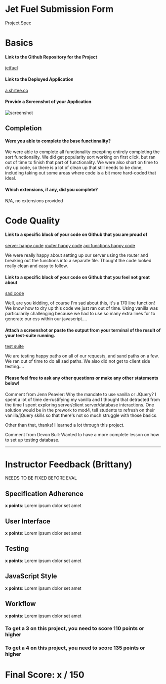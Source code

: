 # Jet Fuel Submission Form

[Project Spec](http://frontend.turing.io/projects/jet-fuel.html)

# Basics

#### Link to the Github Repository for the Project
[jetfuel](https://github.com/jennPeavler/jetFuel)

#### Link to the Deployed Application
[a.shrtee.co](http://a.shrtee.co/)

#### Provide a Screenshot of your Application
![screenshot](https://drive.google.com/open?id=0B3ItQVupdvvgbHk1cWdYRXp4aHM)

## Completion

#### Were you able to complete the base functionality?

We were able to complete all functionality excepting entirely completing the sort functionality.  We did get popularity sort working on first click, but ran out of time to finish that part of functionality.
We were also short on time to dry up code, so there is a lot of clean up that still needs to be done, including taking out some areas where code is a bit more hard-coded that ideal.


#### Which extensions, if any, did you complete?

N/A, no extensions provided

# Code Quality

#### Link to a specific block of your code on Github that you are proud of
[server happy code](https://github.com/jennPeavler/jetFuel/blob/master/server/server.js#L1-L24)
[router happy code](https://github.com/jennPeavler/jetFuel/blob/master/server/router.js#L1-L11)
[api functions happy code](https://github.com/jennPeavler/jetFuel/blob/master/server/api.js#L1-L99)

We were really happy about setting up our server using the router and breaking out the functions into a separate file.
Thought the code looked really clean and easy to follow.

#### Link to a specific block of your code on Github that you feel not great about
[sad code](https://github.com/jennPeavler/jetFuel/blob/master/client/assets/scripts/script.js#L33-L198)

Well, are you kidding, of course I'm sad about this, it's a 170 line function!  We know how to dry up this code we just
ran out of time.  Using vanilla was particularily challenging because we had to use so many extra lines for to generate our css within our javascript....

#### Attach a screenshot or paste the output from your terminal of the result of your test-suite running.

[test suite](https://drive.google.com/open?id=0B3ItQVupdvvgQUU0MGdRUndQSkE)

We are testing happy paths on all of our requests, and sand paths on a few.  We ran out of time to do all sad paths.  We also did not get to client side testing....

#### Please feel free to ask any other questions or make any other statements below!

Comment from Jenn Peavler:  Why the mandate to use vanilla or JQuery?  I spent a lot of time de-rustifying my vanilla and I thought that
detracted from the time I spent exploring server/client server/database interactions.  One solution would be in the prework to mod4, 
tell students to refresh on their vanilla/jQuery skills so that there's not so much struggle with those basics.

Other than that, thanks!  I learned a lot through this project.

Comment from Devon Bull:  Wanted to have a more complete lesson on how to set up testing database.

-----


# Instructor Feedback (Brittany)

NEEDS TO BE FIXED BEFORE EVAL

## Specification Adherence

**x points**: Lorem ipsum dolor set amet

## User Interface

**x points**: Lorem ipsum dolor set amet

## Testing

**x points**: Lorem ipsum dolor set amet

## JavaScript Style

**x points**: Lorem ipsum dolor set amet

## Workflow

**x points**: Lorem ipsum dolor set amet


### To get a 3 on this project, you need to score 110 points or higher
### To get a 4 on this project, you need to score 135 points or higher

# Final Score: x / 150
